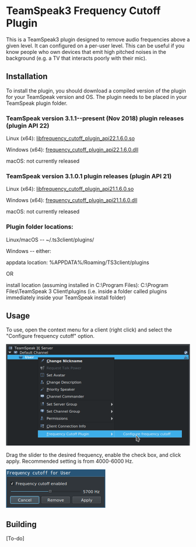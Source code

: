 # TeamSpeak3 Frequency Cutoff Plugin

This is a TeamSpeak3 plugin designed to remove audio frequencies above a given level. It can configured on a per-user level. This can be useful if you know people who own devices that emit high pitched noises in the background (e.g. a TV that interacts poorly with their mic).

## Installation

To install the plugin, you should download a compiled version of the plugin for your TeamSpeak version and OS. The plugin needs to be placed in your TeamSpeak plugin folder.

### TeamSpeak version 3.1.1--present (Nov 2018) plugin releases (plugin API 22)

Linux (x64): [libfrequency_cutoff_plugin_api22.1.6.0.so](https://github.com/mvilim/ts3-frequency-cutoff-plugin/releases/download/v1.6.0/libfrequency_cutoff_plugin_api22.1.6.0.so)

Windows (x64): [frequency_cutoff_plugin_api22.1.6.0.dll](https://github.com/mvilim/ts3-frequency-cutoff-plugin/releases/download/v1.6.0/frequency_cutoff_plugin_api22.1.6.0.dll)

macOS: not currently released

### TeamSpeak version 3.1.0.1 plugin releases (plugin API 21)

Linux (x64): [libfrequency_cutoff_plugin_api21.1.6.0.so](https://github.com/mvilim/ts3-frequency-cutoff-plugin/releases/download/v1.6.0/libfrequency_cutoff_plugin_api21.1.6.0.so)

Windows (x64): [frequency_cutoff_plugin_api21.1.6.0.dll](https://github.com/mvilim/ts3-frequency-cutoff-plugin/releases/download/v1.6.0/frequency_cutoff_plugin_api21.1.6.0.dll)

macOS: not currently released

### Plugin folder locations:

Linux/macOS -- ~/.ts3client/plugins/

Windows -- either:

appdata location: %APPDATA%/Roaming/TS3client/plugins

OR

install location (assuming installed in C:\Program Files\): C:\Program Files\TeamSpeak 3 Client\plugins (i.e. inside a folder called plugins immediately inside your TeamSpeak install folder)

## Usage

To use, open the context menu for a client (right click) and select the "Configure frequency cutoff" option.

![Menu](readme/menu.png)

Drag the slider to the desired frequency, enable the check box, and click apply. Recommended setting is from 4000-6000 Hz.

![Dialog](readme/dialog.png)

## Building

[To-do]
